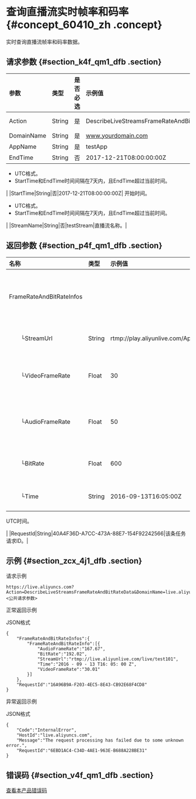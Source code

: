 # 查询直播流实时帧率和码率 {#concept_60410_zh .concept}

实时查询直播流帧率和码率数据。

## 请求参数 {#section_k4f_qm1_dfb .section}

|参数|类型|是否必选|示例值|描述|
|:-|:-|:---|:--|:-|
|Action|String|是|DescribeLiveStreamsFrameRateAndBitRateData|系统规定参数。取值：DescribeLiveStreamsFrameRateAndBitRateData|
|DomainName|String|是|www.yourdomain.com|您的域名。|
|AppName|String|是|testApp|直播流所属应用名称。|
|EndTime|String|否|2017-12-21T08:00:00:00Z| 结束时间。

 -   UTC格式。
-   StartTime和EndTime时间间隔在7天内，且EndTime超过当前时间。

 |
|StartTime|String|否|2017-12-21T08:00:00:00Z| 开始时间。

 -   UTC格式。
-   StartTime和EndTime时间间隔在7天内，且EndTime超过当前时间。

 |
|StreamName|String|否|testStream|直播流名称。|

## 返回参数 {#section_p4f_qm1_dfb .section}

|名称|类型|示例值|描述|
|:-|:-|:--|:-|
|FrameRateAndBitRateInfos| | |各直播流的帧率/码率信息。|
|  └StreamUrl|String|rtmp://play.aliyunlive.com/AppName/StreamName|直播流的URL。|
|  └VideoFrameRate|Float|30|直播流的视频帧率。|
|  └AudioFrameRate|Float|50|直播流的音频帧率。|
|  └BitRate|Float|600|直播流的码率。|
|  └Time|String|2016-09-13T16:05:00Z| 统计时刻。

 UTC时间。

 |
|RequestId|String|40A4F36D-A7CC-473A-88E7-154F92242566|该条任务请求ID。|

## 示例 {#section_zcx_4j1_dfb .section}

请求示例

```
https://live.aliyuncs.com?Action=DescribeLiveStreamsFrameRateAndBitRateData&DomainName=live.aliyunlive.com&<公共请求参数> 
```

正常返回示例

JSON格式

```
{
    "FrameRateAndBitRateInfos":{
        "FrameRateAndBitRateInfo":[{
            "AudioFrameRate":"167.67",
            "BitRate":"192.02",
            "StreamUrl":"rtmp://live.aliyunlive.com/live/test101",
            "Time":"2016 - 09 - 13 T16: 05: 00 Z",
            "VideoFrameRate":"30.01"
        }]
    },
    "RequestId":"16A96B9A-F203-4EC5-8E43-CB92E68F4CD8"
}
```

异常返回示例

JSON格式

```
{
    "Code":"InternalError",
    "HostId":"live.aliyuncs.com",
    "Message":"The request processing has failed due to some unknown error.",
    "RequestId":"6EBD1AC4-C34D-4AE1-963E-B688A228BE31"
}
```

## 错误码 {#section_v4f_qm1_dfb .section}

[查看本产品错误码](https://error-center.aliyun.com/status/product/live)

